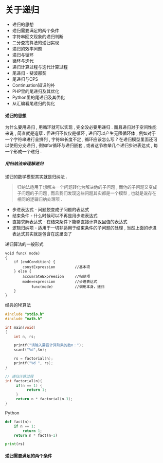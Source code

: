 # 关于递归

* 递归的思想
* 递归需要满足的两个条件
* 字符串回文现象的递归判断
* 二分查找算法的递归实现
* 递归的效率问题
* 递归与循环
* 循环与迭代
* 递归计算过程与迭代计算过程
* 尾递归 - 斐波那契
* 尾递归与CPS
* Continuation知识的补
* PHP里的尾递归及其优化
* Python里的尾递归及其优化
* 从汇编看尾递归的优化

#### 递归的思想

为什么要用递归 , 用循环就可以实现 , 完全没必要用递归 . 而且递归对于空间性能来说 , 简直就是造孽 . 但递归不仅仅是循环 , 递归可以产生无限循环体 , 例如对于一个字符串进行全排列 , 字符串长度不定 , 循环应该怎么写 ? 在递归模型里面还可以使用分支递归 , 例如for循环与递归嵌套 , 或者这节枚举几个递归步进表达式 , 每一个形成一个递归 .

##### 用归纳法来理解递归

递归的数学模型其实就是归纳法 .

> 归纳法适用于想解决一个问题转化为解决他的子问题 , 而他的子问题又变成子问题的子问题 , 而且我们发现这些问题其实都是一个模型 , 也就是说存在相同的逻辑归纳处理项 .

* 步进表达式 - 问题蜕变成子问题的表达式
* 结束条件 - 什么时候可以不再是用步进表达式
* 直接求解表达式 - 在结束条件下能够直接计算返回值的表达式
* 逻辑归纳项 - 适用于一切非适用于结束条件的子问题的处理 , 当然上面的步进表达式其实就是包含在这里面了

递归算法的一般形式

```
void func( mode)
{
    if (endCondition) {
        constExpression         //基本项
    } else {
        accumrateExpreesion     //归纳项
        mode=expression         //步进表达式
            func(mode)          //调用本身，递归
    }
}
```

经典的N!算法

```c
#include "stdio.h"
#include "math.h"

int main(void)
{
    int n, rs;

    printf("请输入需要计算阶乘的数n：");
    scanf("%d",&n);

    rs = factorial(n);
    printf("%d ", rs);
}

// 递归计算过程
int factorial(n){
     if(n == 1) {
          return 1;
     }
     return n * factorial(n-1);
}
```

Python

```py
def fact(n):
    if n == 1:
        return 1;
    return n * fact(n-1)

print(rs)
```

#### 递归需要满足的两个条件



